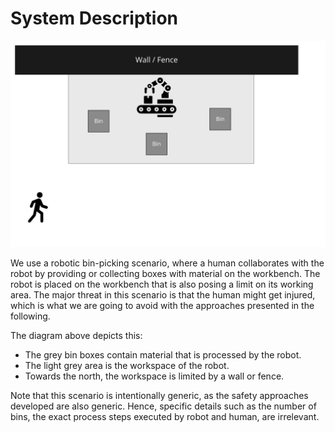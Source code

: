 <!--
SPDX-FileCopyrightText: 2022 Andreas Schmidt <andreas.schmidt@iese.fraunhofer.de>

SPDX-License-Identifier: CC-BY-SA-4.0
-->

# System Description

![System Description](./SystemDescription.svg)

We use a robotic bin-picking scenario, where a human collaborates with the robot by providing or collecting boxes with material on the workbench.
The robot is placed on the workbench that is also posing a limit on its working area.
The major threat in this scenario is that the human might get injured, which is what we are going to avoid with the approaches presented in the following.

The diagram above depicts this:

* The grey bin boxes contain material that is processed by the robot.
* The light grey area is the workspace of the robot.
* Towards the north, the workspace is limited by a wall or fence.

Note that this scenario is intentionally generic, as the safety approaches developed are also generic.
Hence, specific details such as the number of bins, the exact process steps executed by robot and human, are irrelevant.
